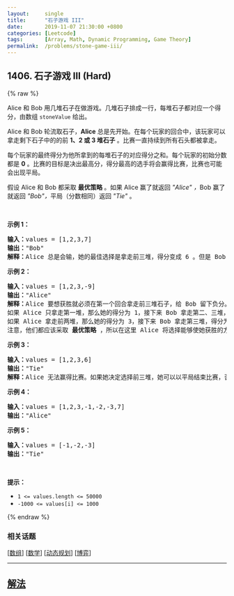 ```yaml
---
layout:     single
title:      "石子游戏 III"
date:       2019-11-07 21:30:00 +0800
categories: [Leetcode]
tags:       [Array, Math, Dynamic Programming, Game Theory]
permalink:  /problems/stone-game-iii/
---
```


## 1406. 石子游戏 III (Hard)

{% raw %}

<p>Alice 和 Bob 用几堆石子在做游戏。几堆石子排成一行，每堆石子都对应一个得分，由数组 <code>stoneValue</code> 给出。</p>

<p>Alice 和 Bob 轮流取石子，<strong>Alice</strong> 总是先开始。在每个玩家的回合中，该玩家可以拿走剩下石子中的的前 <strong>1、2 或 3 堆石子</strong> 。比赛一直持续到所有石头都被拿走。</p>

<p>每个玩家的最终得分为他所拿到的每堆石子的对应得分之和。每个玩家的初始分数都是 <strong>0</strong> 。比赛的目标是决出最高分，得分最高的选手将会赢得比赛，比赛也可能会出现平局。</p>

<p>假设 Alice 和 Bob 都采取 <strong>最优策略</strong> 。如果 Alice 赢了就返回 <em>&quot;Alice&quot;</em> <em>，</em>Bob 赢了就返回<em> &quot;Bob&quot;，</em>平局（分数相同）返回 <em>&quot;Tie&quot;</em> 。</p>

<p>&nbsp;</p>

<p><strong>示例 1：</strong></p>

<pre><strong>输入：</strong>values = [1,2,3,7]
<strong>输出：</strong>&quot;Bob&quot;
<strong>解释：</strong>Alice 总是会输，她的最佳选择是拿走前三堆，得分变成 6 。但是 Bob 的得分为 7，Bob 获胜。
</pre>

<p><strong>示例 2：</strong></p>

<pre><strong>输入：</strong>values = [1,2,3,-9]
<strong>输出：</strong>&quot;Alice&quot;
<strong>解释：</strong>Alice 要想获胜就必须在第一个回合拿走前三堆石子，给 Bob 留下负分。
如果 Alice 只拿走第一堆，那么她的得分为 1，接下来 Bob 拿走第二、三堆，得分为 5 。之后 Alice 只能拿到分数 -9 的石子堆，输掉比赛。
如果 Alice 拿走前两堆，那么她的得分为 3，接下来 Bob 拿走第三堆，得分为 3 。之后 Alice 只能拿到分数 -9 的石子堆，同样会输掉比赛。
注意，他们都应该采取 <strong>最优策略 </strong>，所以在这里 Alice 将选择能够使她获胜的方案。</pre>

<p><strong>示例 3：</strong></p>

<pre><strong>输入：</strong>values = [1,2,3,6]
<strong>输出：</strong>&quot;Tie&quot;
<strong>解释：</strong>Alice 无法赢得比赛。如果她决定选择前三堆，她可以以平局结束比赛，否则她就会输。
</pre>

<p><strong>示例 4：</strong></p>

<pre><strong>输入：</strong>values = [1,2,3,-1,-2,-3,7]
<strong>输出：</strong>&quot;Alice&quot;
</pre>

<p><strong>示例 5：</strong></p>

<pre><strong>输入：</strong>values = [-1,-2,-3]
<strong>输出：</strong>&quot;Tie&quot;
</pre>

<p>&nbsp;</p>

<p><strong>提示：</strong></p>

<ul>
	<li><code>1 &lt;= values.length &lt;= 50000</code></li>
	<li><code>-1000&nbsp;&lt;= values[i] &lt;= 1000</code></li>
</ul>

{% endraw %}

### 相关话题
  [[数组](https://github.com/openset/leetcode/tree/master/tag/array/README.md)]
  [[数学](https://github.com/openset/leetcode/tree/master/tag/math/README.md)]
  [[动态规划](https://github.com/openset/leetcode/tree/master/tag/dynamic-programming/README.md)]
  [[博弈](https://github.com/openset/leetcode/tree/master/tag/game-theory/README.md)]

---

## [解法](https://github.com/openset/leetcode/tree/master/problems/stone-game-iii)
